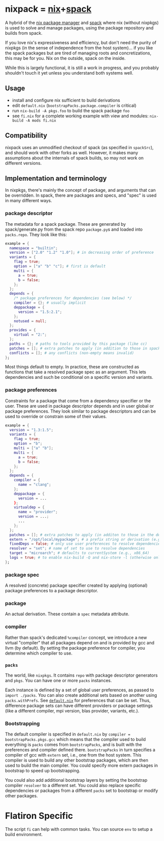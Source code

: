 # nixpack = [nix](https://nixos.org/nix)+[spack](https://spack.io/)

A hybrid of the [nix package manager](https://github.com/NixOS/nix) and [spack](https://github.com/spack/spack) where nix (without nixpkgs) is used to solve and manage packages, using the package repository and builds from spack.

If you love nix's expressiveness and efficiency, but don't need the purity of nixpkgs (in the sense of independence from the host system)... if you like the spack packages but are tired of managing roots and concretizations, this may be for you.
Nix on the outside, spack on the inside.

While this is largely functional, it is still a work in progress, and you probably shouldn't touch it yet unless you understand both systems well.

## Usage

- install and configure nix sufficient to build derivations
- edit `default.nix` (`bootstrapPacks.package.compiler` is critical)
- run `nix-build -A pkgs.foo` to build the spack package `foo`
- see `fi.nix` for a complete working example with view and modules: `nix-build -A mods fi.nix`

## Compatibility

nixpack uses an unmodified checkout of spack (as specified in `spackSrc`), and should work with other forks as well.
However, it makes many assumptions about the internals of spack builds, so may not work on different versions.

## Implementation and terminology

In nixpkgs, there's mainly the concept of package, and arguments that can be overridden.
In spack, there are packages and specs, and "spec" is used in many different ways.

### package descriptor

The metadata for a spack package.
These are generated by spack/generate.py from the spack repo `package.py`s and loaded into `packs.repo`.
They look like this:

```nix
example = {
  namespace = "builtin";
  version = ["2.0" "1.2" "1.0"]; # in decreasing order of preference
  variants = {
    flag = true;
    option = ["a" "b" "c"]; # first is default
    multi = {
      a = true;
      b = false;
    };
  };
  depends = {
    /* package preferences for dependencies (see below) */
    compiler = {}; # usually implicit
    deppackage = {
      version = "1.5:2.1";
    };
    notused = null;
  };
  provides = {
    virtual = "2:";
  };
  paths = {}; # paths to tools provided by this package (like cc)
  patches = []; # extra patches to apply (in addition to those in spack)
  conflicts = []; # any conflicts (non-empty means invalid)
};
```

Most things default to empty.
In practice, these are constructed as functions that take a resolved package spec as an argument.
This lets dependencies and such be conditional on a specific version and variants.

### package preferences

Constraints for a package that come from a dependency specifier or the user.
These are used in package descriptor depends and in user global or package preferences.
They look similar to package descriptors and can be used to override or constrain some of their values.

```nix
example = {
  version = "1.3:1.5";
  variants = {
    flag = true;
    option = "b";
    multi = ["a" "b"];
    multi = {
      a = true;
      b = false;
    };
  };
  depends = {
    compiler = {
      name = "clang";
    };
    deppackage = {
      version = ...
    };
    virtualdep = {
      name = "provider";
      version = ...;
      ...
    };
  };
  patches = []; # extra patches to apply (in additon to those in the descriptor)
  extern = "/opt/local/mypackage"; # a prefix string or derivation (e.g., nixpkgs package) for an external installation (overrides depends)
  fixedDeps = false; # only use user preferences to resolve dependencies (see default.nix)
  resolver = "set"; # name of set to use to resolve dependencies
  target = "microarch"; # defaults to currentSystem (e.g., x86_64)
  logs = true; # to enable nix-build -Q and nix-store -l (otherwise only spack keeps build logs)
};
```

### package spec

A resolved (concrete) package specifier created by applying (optional) package preferences to a package descriptor.

### package

An actual derivation.
These contain a `spec` metadata attribute.

### compiler

Rather than spack's dedicated `%compiler` concept, we introduce a new virtual "compiler" that all packages depend on and is provided by gcc and llvm (by default).
By setting the package preference for compiler, you determine which compiler to use.

### `packs`

The world, like `nixpkgs`.
It contains `repo` with package descriptor generators and `pkgs`.
You can have one or more `packs` instances.

Each instance is defined by a set of global user preferences, as passed to `import ./packs`.
You can also create additional sets based on another using `packs.withPrefs`.
See [`default.nix`](default.nix) for preferences that can be set.
Thus, difference package sets can have different providers or package settings (like a different compiler, mpi version, blas provider, variants, etc.).

### Bootstrapping

The default compiler is specified in `default.nix` by `compiler = bootstrapPacks.pkgs.gcc` which means that the compiler used to build everything is `packs` comes from `bootstrapPacks`, and is built with the preferences and compiler defined there.
`bootstrapPacks` in turn specifies a compiler of gcc with `extern` set, i.e., one from the host system.
This compiler is used to build any other bootstrap packages, which are then used to build the main compiler.
You could specify more extern packages in bootstrap to speed up bootstrapping.

You could also add additional bootstrap layers by setting the bootstrap compiler `resolver` to a different set.
You could also replace specific dependencies or packages from a different `packs` set to bootstrap or modify other packages.

# Flatiron Specific

The script `fi` can help with common tasks.
You can source `env` to setup a build environment.
